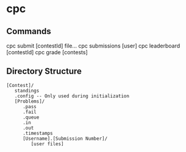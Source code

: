 cpc
===

Commands
---
cpc submit [contestId] file...
cpc submissions [user]
cpc leaderboard [contestId]
cpc grade [contests]



Directory Structure
---
```
[Contest]/
   standings
   .config -- Only used during initialization
   [Problems]/
      .pass
      .fail
      .queue
      .in
      .out
      .timestamps
      [Username].[Submission Number]/
         [user files]
```
